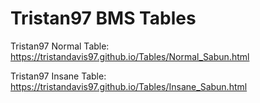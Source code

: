 # Tristan97 BMS Tables

Tristan97 Normal Table:
https://tristandavis97.github.io/Tables/Normal_Sabun.html

Tristan97 Insane Table:
https://tristandavis97.github.io/Tables/Insane_Sabun.html
